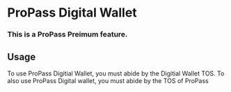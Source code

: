 # ProPass Digital Wallet

### This is a ProPass Preimum feature.

## Usage

To use ProPass Digitial Wallet, you must abide by the Digitial Wallet TOS. 
To also use ProPass Digital wallet, you must abide by the TOS of ProPass
